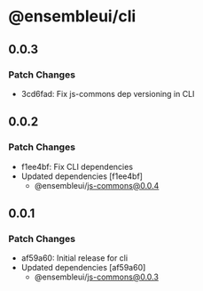 # @ensembleui/cli

## 0.0.3

### Patch Changes

- 3cd6fad: Fix js-commons dep versioning in CLI

## 0.0.2

### Patch Changes

- f1ee4bf: Fix CLI dependencies
- Updated dependencies [f1ee4bf]
  - @ensembleui/js-commons@0.0.4

## 0.0.1

### Patch Changes

- af59a60: Initial release for cli
- Updated dependencies [af59a60]
  - @ensembleui/js-commons@0.0.3
